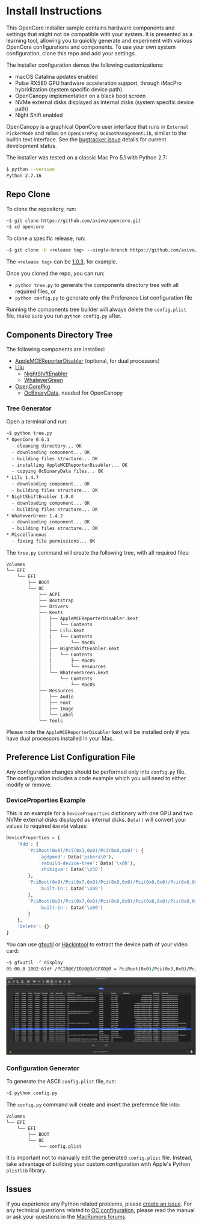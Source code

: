 # Install Instructions

This OpenCore installer sample contains hardware components and settings that might not be compatible with your system. It is presented as a learning tool, allowing you to quickly generate and experiment with various OpenCore configurations and components. To use your own system configuration, clone this repo and add your settings.

The installer configuration demos the following customizations:

- macOS Catalina updates enabled
- Pulse RX580 GPU hardware acceleration support, through iMacPro hybridization (system specific device path)
- OpenCanopy implementation on a black boot screen
- NVMe external disks displayed as internal disks (system specific device path)
- Night Shift enabled

OpenCanopy is a graphical OpenCore user interface that runs in `External PickerMode` and relies on `OpenCorePkg OcBootManagementLib`, similar to the builtin text interface. See the [bugtracker issue](https://github.com/acidanthera/bugtracker/issues/759) details for current development status.

The installer was tested on a classic Mac Pro 5,1 with Python 2.7:

```sh
$ python --version
Python 2.7.16
```

## Repo Clone

To clone the repository, run:

```sh
~$ git clone https://github.com/axivo/opencore.git
~$ cd opencore
```

To clone a specific release, run:

```sh
~$ git clone -b <release tag> --single-branch https://github.com/axivo/opencore.git
```

The `<release tag>` can be [1.0.3](/../..//releases/tag/1.0.3), for example.

Once you cloned the repo, you can run:

- `python tree.py` to generate the components directory tree with all required files, or
- `python config.py` to generate only the Preference List configuration file

Running the components tree builder will always delete the `config.plist` file, make sure you run `python config.py` after.

## Components Directory Tree

The following components are installed:

- [AppleMCEReporterDisabler](https://github.com/acidanthera/bugtracker/issues/424#issuecomment-535624313) (optional, for dual processors)
- [Lilu](https://github.com/acidanthera/Lilu)
  - [NightShiftEnabler](https://github.com/cdf/NightShiftEnabler)
  - [WhateverGreen](https://github.com/acidanthera/WhateverGreen)
- [OpenCorePkg](https://github.com/acidanthera/OpenCorePkg)
  - [OcBinaryData](https://github.com/acidanthera/OcBinaryData), needed for OpenCanopy

### Tree Generator

Open a terminal and run:

```sh
~$ python tree.py
* OpenCore 0.6.1
  - cleaning directory... OK
  - downloading component... OK
  - building files structure... OK
  - installing AppleMCEReporterDisabler... OK
  - copying OcBinaryData files... OK
* Lilu 1.4.7
  - downloading component... OK
  - building files structure... OK
* NightShiftEnabler 1.0.0
  - downloading component... OK
  - building files structure... OK
* WhateverGreen 1.4.2
  - downloading component... OK
  - building files structure... OK
* Miscellaneous
  - fixing file permissions... OK
```

The `tree.py` command will create the following tree, with all required files:

```text
Volumes
└── EFI
    └── EFI
        ├── BOOT
        └── OC
            ├── ACPI
            ├── Bootstrap
            ├── Drivers
            ├── Kexts
            │   ├── AppleMCEReporterDisabler.kext
            │   │   └── Contents
            │   ├── Lilu.kext
            │   │   └── Contents
            │   │       └── MacOS
            │   ├── NightShiftEnabler.kext
            │   │   └── Contents
            │   │       ├── MacOS
            │   │       └── Resources
            │   └── WhateverGreen.kext
            │       └── Contents
            │           └── MacOS
            ├── Resources
            │   ├── Audio
            │   ├── Font
            │   ├── Image
            │   └── Label
            └── Tools
```

Please note the `AppleMCEReporterDisabler` kext will be installed only if you have dual processors installed in your Mac.

## Preference List Configuration File

Any configuration changes should be performed only into `config.py` file. The configuration includes a code example which you will need to either modify or remove.

### DeviceProperties Example

This is an example for a `DeviceProperties` dictionary with one GPU and two NVMe external disks displayed as internal disks. `Data()` will convert your values to required `Base64` values:

```python
DeviceProperties = {
    'Add': {
        'PciRoot(0x0)/Pci(0x3,0x0)/Pci(0x0,0x0)': {
            'agdpmod': Data('pikera\0'),
            'rebuild-device-tree': Data('\x00'),
            'shikigva': Data('\x50')
        },
        'PciRoot(0x0)/Pci(0x7,0x0)/Pci(0x0,0x0)/Pci(0x0,0x0)/Pci(0x0,0x0)': {
            'built-in': Data('\x00')
        },
        'PciRoot(0x0)/Pci(0x7,0x0)/Pci(0x0,0x0)/Pci(0x8,0x0)/Pci(0x0,0x0)': {
            'built-in': Data('\x00')
        }
    },
    'Delete': {}
}
```

You can use [gfxutil](https://github.com/acidanthera/gfxutil) or [Hackintool](https://github.com/headkaze/Hackintool) to extract the device path of your video card:

```sh
~$ gfxutil -f display
05:00.0 1002:67df /PCI0@0/IOU0@3/GFX0@0 = PciRoot(0x0)/Pci(0x3,0x0)/Pci(0x0,0x0)
```

![Hackintool](./images/hackintool.png)

### Configuration Generator

To generate the ASCII `config.plist` file, run:

```sh
~$ python config.py
```

The `config.py` command will create and insert the preference file into:

```text
Volumes
└── EFI
    └── EFI
        ├── BOOT
        └── OC
            └── config.plist
```

It is important not to manually edit the generated `config.plist` file. Instead, take advantage of building your custom configuration with Apple's Python `plistlib` library.

## Issues

If you experience any Python related problems, please [create an issue](/../../issues). For any technical questions related to [OC configuration](https://github.com/acidanthera/OpenCorePkg/tree/master/Docs), please read the manual or ask your questions in the [MacRumors forums](https://forums.macrumors.com/threads/2207814/).
